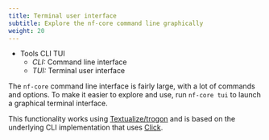 ```yaml
---
title: Terminal user interface
subtitle: Explore the nf-core command line graphically
weight: 20
---
```


- Tools CLI TUI
  - _CLI:_ Command line interface
  - _TUI:_ Terminal user interface

The `nf-core` command line interface is fairly large, with a lot of commands and options.
To make it easier to explore and use, run `nf-core tui` to launch a graphical terminal interface.

This functionality works using [Textualize/trogon](https://github.com/Textualize/trogon)
and is based on the underlying CLI implementation that uses [Click](https://click.palletsprojects.com/).
